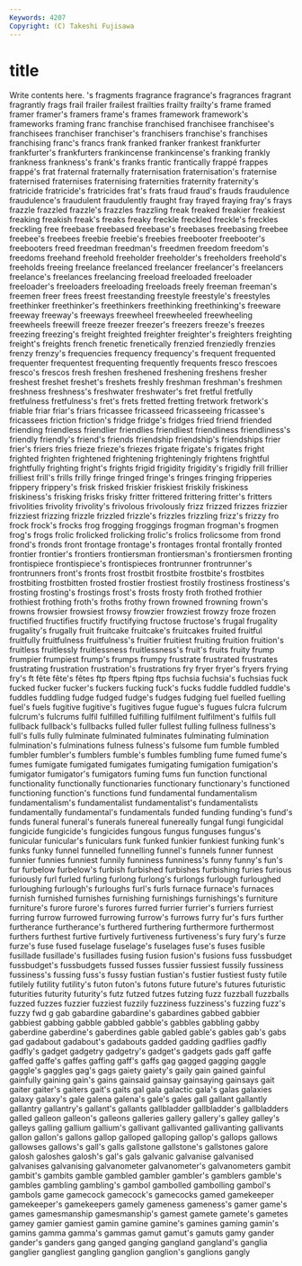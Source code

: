 ```yaml
---
Keywords: 4207 
Copyright: (C) Takeshi Fujisawa
---
```


# title

Write contents here.
's fragments fragrance fragrance's fragrances fragrant fragrantly frags
frail frailer frailest frailties frailty frailty's frame framed framer framer's
framers frame's frames framework framework's frameworks framing franc franchise franchised
franchisee franchisee's franchisees franchiser franchiser's franchisers franchise's franchises franchising franc's
francs frank franked franker frankest frankfurter frankfurter's frankfurters frankincense frankincense's
franking frankly frankness frankness's frank's franks frantic frantically frappé frappes
frappé's frat fraternal fraternally fraternisation fraternisation's fraternise fraternised fraternises fraternising
fraternities fraternity fraternity's fratricide fratricide's fratricides frat's frats fraud fraud's
frauds fraudulence fraudulence's fraudulent fraudulently fraught fray frayed fraying fray's
frays frazzle frazzled frazzle's frazzles frazzling freak freaked freakier freakiest
freaking freakish freak's freaks freaky freckle freckled freckle's freckles freckling
free freebase freebased freebase's freebases freebasing freebee freebee's freebees freebie
freebie's freebies freebooter freebooter's freebooters freed freedman freedman's freedmen freedom
freedom's freedoms freehand freehold freeholder freeholder's freeholders freehold's freeholds freeing
freelance freelanced freelancer freelancer's freelancers freelance's freelances freelancing freeload freeloaded
freeloader freeloader's freeloaders freeloading freeloads freely freeman freeman's freemen freer
frees freest freestanding freestyle freestyle's freestyles freethinker freethinker's freethinkers freethinking
freethinking's freeware freeway freeway's freeways freewheel freewheeled freewheeling freewheels freewill
freeze freezer freezer's freezers freeze's freezes freezing freezing's freight freighted
freighter freighter's freighters freighting freight's freights french frenetic frenetically frenzied
frenziedly frenzies frenzy frenzy's frequencies frequency frequency's frequent frequented frequenter
frequentest frequenting frequently frequents fresco frescoes fresco's frescos fresh freshen
freshened freshening freshens fresher freshest freshet freshet's freshets freshly freshman
freshman's freshmen freshness freshness's freshwater freshwater's fret fretful fretfully fretfulness
fretfulness's fret's frets fretted fretting fretwork fretwork's friable friar friar's
friars fricassee fricasseed fricasseeing fricassee's fricassees friction friction's fridge fridge's
fridges fried friend friended friending friendless friendlier friendlies friendliest friendliness
friendliness's friendly friendly's friend's friends friendship friendship's friendships frier frier's
friers fries frieze frieze's friezes frigate frigate's frigates fright frighted
frighten frightened frightening frighteningly frightens frightful frightfully frighting fright's frights
frigid frigidity frigidity's frigidly frill frillier frilliest frill's frills frilly
fringe fringed fringe's fringes fringing fripperies frippery frippery's frisk frisked
friskier friskiest friskily friskiness friskiness's frisking frisks frisky fritter frittered
frittering fritter's fritters frivolities frivolity frivolity's frivolous frivolously frizz frizzed
frizzes frizzier frizziest frizzing frizzle frizzled frizzle's frizzles frizzling frizz's
frizzy fro frock frock's frocks frog frogging froggings frogman frogman's
frogmen frog's frogs frolic frolicked frolicking frolic's frolics frolicsome from
frond frond's fronds front frontage frontage's frontages frontal frontally fronted
frontier frontier's frontiers frontiersman frontiersman's frontiersmen fronting frontispiece frontispiece's frontispieces
frontrunner frontrunner's frontrunners front's fronts frost frostbit frostbite frostbite's frostbites
frostbiting frostbitten frosted frostier frostiest frostily frostiness frostiness's frosting frosting's
frostings frost's frosts frosty froth frothed frothier frothiest frothing froth's
froths frothy frown frowned frowning frown's frowns frowsier frowsiest frowsy
frowzier frowziest frowzy froze frozen fructified fructifies fructify fructifying fructose
fructose's frugal frugality frugality's frugally fruit fruitcake fruitcake's fruitcakes fruited
fruitful fruitfully fruitfulness fruitfulness's fruitier fruitiest fruiting fruition fruition's fruitless
fruitlessly fruitlessness fruitlessness's fruit's fruits fruity frump frumpier frumpiest frump's
frumps frumpy frustrate frustrated frustrates frustrating frustration frustration's frustrations fry
fryer fryer's fryers frying fry's ft fête fête's fêtes ftp
ftpers ftping ftps fuchsia fuchsia's fuchsias fuck fucked fucker fucker's
fuckers fucking fuck's fucks fuddle fuddled fuddle's fuddles fuddling fudge
fudged fudge's fudges fudging fuel fuelled fuelling fuel's fuels fugitive
fugitive's fugitives fugue fugue's fugues fulcra fulcrum fulcrum's fulcrums fulfil
fulfilled fulfilling fulfilment fulfilment's fulfils full fullback fullback's fullbacks fulled
fuller fullest fulling fullness fullness's full's fulls fully fulminate fulminated
fulminates fulminating fulmination fulmination's fulminations fulness fulness's fulsome fum fumble
fumbled fumbler fumbler's fumblers fumble's fumbles fumbling fume fumed fume's
fumes fumigate fumigated fumigates fumigating fumigation fumigation's fumigator fumigator's fumigators
fuming fums fun function functional functionality functionally functionaries functionary functionary's
functioned functioning function's functions fund fundamental fundamentalism fundamentalism's fundamentalist fundamentalist's
fundamentalists fundamentally fundamental's fundamentals funded funding funding's fund's funds funeral
funeral's funerals funereal funereally fungal fungi fungicidal fungicide fungicide's fungicides
fungous fungus funguses fungus's funicular funicular's funiculars funk funked funkier
funkiest funking funk's funks funky funnel funnelled funnelling funnel's funnels
funner funnest funnier funnies funniest funnily funniness funniness's funny funny's
fun's fur furbelow furbelow's furbish furbished furbishes furbishing furies furious
furiously furl furled furling furlong furlong's furlongs furlough furloughed furloughing
furlough's furloughs furl's furls furnace furnace's furnaces furnish furnished furnishes
furnishing furnishings furnishings's furniture furniture's furore furore's furores furred furrier
furrier's furriers furriest furring furrow furrowed furrowing furrow's furrows furry
fur's furs further furtherance furtherance's furthered furthering furthermore furthermost furthers
furthest furtive furtively furtiveness furtiveness's fury fury's furze furze's fuse
fused fuselage fuselage's fuselages fuse's fuses fusible fusillade fusillade's fusillades
fusing fusion fusion's fusions fuss fussbudget fussbudget's fussbudgets fussed fusses
fussier fussiest fussily fussiness fussiness's fussing fuss's fussy fustian fustian's
fustier fustiest fusty futile futilely futility futility's futon futon's futons
future future's futures futuristic futurities futurity futurity's futz futzed futzes
futzing fuzz fuzzball fuzzballs fuzzed fuzzes fuzzier fuzziest fuzzily fuzziness
fuzziness's fuzzing fuzz's fuzzy fwd g gab gabardine gabardine's gabardines
gabbed gabbier gabbiest gabbing gabble gabbled gabble's gabbles gabbling gabby
gaberdine gaberdine's gaberdines gable gabled gable's gables gab's gabs gad
gadabout gadabout's gadabouts gadded gadding gadflies gadfly gadfly's gadget gadgetry
gadgetry's gadget's gadgets gads gaff gaffe gaffed gaffe's gaffes gaffing
gaff's gaffs gag gagged gagging gaggle gaggle's gaggles gag's gags
gaiety gaiety's gaily gain gained gainful gainfully gaining gain's gains
gainsaid gainsay gainsaying gainsays gait gaiter gaiter's gaiters gait's gaits
gal gala galactic gala's galas galaxies galaxy galaxy's gale galena
galena's gale's gales gall gallant gallantly gallantry gallantry's gallant's gallants
gallbladder gallbladder's gallbladders galled galleon galleon's galleons galleries gallery gallery's
galley galley's galleys galling gallium gallium's gallivant gallivanted gallivanting gallivants
gallon gallon's gallons gallop galloped galloping gallop's gallops gallows gallowses
gallows's gall's galls gallstone gallstone's gallstones galore galosh galoshes galosh's
gal's gals galvanic galvanise galvanised galvanises galvanising galvanometer galvanometer's galvanometers
gambit gambit's gambits gamble gambled gambler gambler's gamblers gamble's gambles
gambling gambling's gambol gambolled gambolling gambol's gambols game gamecock gamecock's
gamecocks gamed gamekeeper gamekeeper's gamekeepers gamely gameness gameness's gamer game's
games gamesmanship gamesmanship's gamest gamete gamete's gametes gamey gamier gamiest
gamin gamine gamine's gamines gaming gamin's gamins gamma gamma's gammas
gamut gamut's gamuts gamy gander gander's ganders gang ganged ganging
gangland gangland's ganglia ganglier gangliest gangling ganglion ganglion's ganglions gangly
